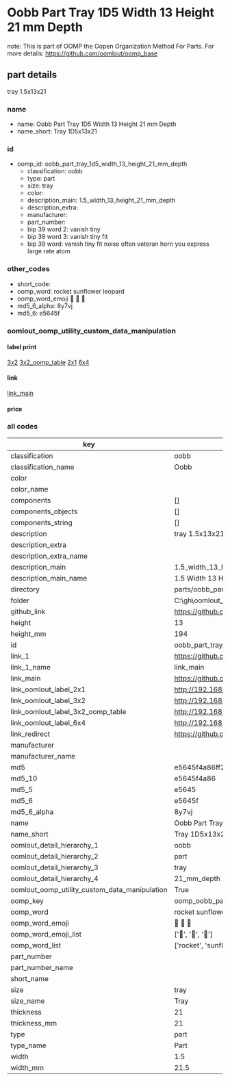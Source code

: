 # Oobb Part Tray 1D5 Width 13 Height 21 mm Depth  

note: This is part of OOMP the Oopen Organization Method For Parts. For more details: https://github.com/oomlout/oomp_base

##  part details
  



tray 1.5x13x21



### name
* name: Oobb Part Tray 1D5 Width 13 Height 21 mm Depth
* name_short: Tray 1D5x13x21 
### id
* oomp_id: oobb_part_tray_1d5_width_13_height_21_mm_depth
  * classification: oobb
  * type: part
  * size: tray
  * color: 
  * description_main: 1.5_width_13_height_21_mm_depth
  * description_extra: 
  * manufacturer: 
  * part_number: 
  * bip 39 word 2: vanish tiny
  * bip 39 word 3: vanish tiny fit
  * bip 39 word: vanish tiny fit noise often veteran horn you express large rate atom

### other_codes
* short_code: 
* oomp_word: rocket sunflower leopard
* oomp_word_emoji :rocket: :sunflower: :leopard:
* md5_6_alpha: 8y7vj
* md5_6: e5645f






### oomlout_oomp_utility_custom_data_manipulation
#### label print
[3x2](http://192.168.1.245:1112/?label=oomp%208y7vj)
[3x2_oomp_table](http://192.168.1.108:1112/?label=oomp%208y7vj)
[2x1](http://192.168.1.242:1112/?label=oomp%208y7vj)
[6x4](http://192.168.1.55:1112/?label=oomp%208y7vj)    

#### link

[link_main](https://github.com/oomlout/oomlout_oobb_version_4_generated_parts/tree/main/navigation_oomp/oobb/part/tray/1.5_width_13_height_21_mm_depth/part)                              

#### price







### all codes 
| key | value |  
| --- | --- |  
| classification | oobb |  
| classification_name | Oobb |  
| color |  |  
| color_name |  |  
| components | [] |  
| components_objects | [] |  
| components_string | [] |  
| description | tray 1.5x13x21 |  
| description_extra |  |  
| description_extra_name |  |  
| description_main | 1.5_width_13_height_21_mm_depth |  
| description_main_name | 1.5 Width 13 Height 21 mm Depth |  
| directory | parts/oobb_part_tray_1d5_width_13_height_21_mm_depth |  
| folder | C:\gh\oomlout_oobb_version_4_generated_parts\parts\oobb_part_tray_1d5_width_13_height_21_mm_depth |  
| github_link | https://github.com/oomlout/oomlout_oomp_part_src/tree/main/parts/oobb_part_tray_1d5_width_13_height_21_mm_depth |  
| height | 13 |  
| height_mm | 194 |  
| id | oobb_part_tray_1d5_width_13_height_21_mm_depth |  
| link_1 | https://github.com/oomlout/oomlout_oobb_version_4_generated_parts/tree/main/navigation_oomp/oobb/part/tray/1.5_width_13_height_21_mm_depth/part |  
| link_1_name | link_main |  
| link_main | https://github.com/oomlout/oomlout_oobb_version_4_generated_parts/tree/main/navigation_oomp/oobb/part/tray/1.5_width_13_height_21_mm_depth/part |  
| link_oomlout_label_2x1 | http://192.168.1.242:1112/?label=oomp%208y7vj |  
| link_oomlout_label_3x2 | http://192.168.1.245:1112/?label=oomp%208y7vj |  
| link_oomlout_label_3x2_oomp_table | http://192.168.1.108:1112/?label=oomp%208y7vj |  
| link_oomlout_label_6x4 | http://192.168.1.55:1112/?label=oomp%208y7vj |  
| link_redirect | https://github.com/oomlout/oomlout_oobb_version_4_generated_parts/tree/main/parts/oobb_tray_1d5_13_21 |  
| manufacturer |  |  
| manufacturer_name |  |  
| md5 | e5645f4a86ff2db3ccccd95cafb89f8a |  
| md5_10 | e5645f4a86 |  
| md5_5 | e5645 |  
| md5_6 | e5645f |  
| md5_6_alpha | 8y7vj |  
| name | Oobb Part Tray 1D5 Width 13 Height 21 mm Depth |  
| name_short | Tray 1D5x13x21  |  
| oomlout_detail_hierarchy_1 | oobb |  
| oomlout_detail_hierarchy_2 | part |  
| oomlout_detail_hierarchy_3 | tray |  
| oomlout_detail_hierarchy_4 | 21_mm_depth |  
| oomlout_oomp_utility_custom_data_manipulation | True |  
| oomp_key | oomp_oobb_part_tray_1d5_width_13_height_21_mm_depth |  
| oomp_word | rocket sunflower leopard |  
| oomp_word_emoji | :rocket: :sunflower: :leopard: |  
| oomp_word_emoji_list | [':rocket:', ':sunflower:', ':leopard:'] |  
| oomp_word_list | ['rocket', 'sunflower', 'leopard'] |  
| part_number |  |  
| part_number_name |  |  
| short_name |  |  
| size | tray |  
| size_name | Tray |  
| thickness | 21 |  
| thickness_mm | 21 |  
| type | part |  
| type_name | Part |  
| width | 1.5 |  
| width_mm | 21.5 |  
